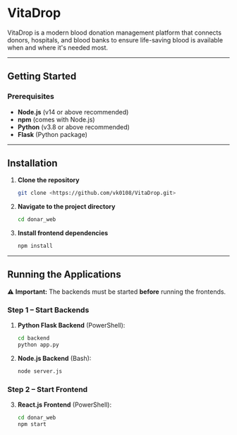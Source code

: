 # VitaDrop

VitaDrop is a modern blood donation management platform that connects donors, hospitals, and blood banks to ensure life-saving blood is available when and where it's needed most.  

---

## Getting Started

### Prerequisites
- **Node.js** (v14 or above recommended)
- **npm** (comes with Node.js)
- **Python** (v3.8 or above recommended)
- **Flask** (Python package)

---

## Installation
1. **Clone the repository**
    ```sh
    git clone <https://github.com/vk0108/VitaDrop.git>
    ```
2. **Navigate to the project directory**
    ```sh
    cd donar_web
    ```
3. **Install frontend dependencies**
    ```sh
    npm install
    ```

---

## Running the Applications

⚠ **Important:** The backends must be started **before** running the frontends.

### Step 1 – Start Backends
1. **Python Flask Backend** (PowerShell):
    ```sh
    cd backend
    python app.py
    ```
2. **Node.js Backend** (Bash):
    ```sh
    node server.js
    
### Step 2 – Start Frontend

3. **React.js Frontend** (PowerShell):
    ```sh
    cd donar_web
    npm start
